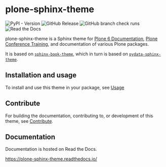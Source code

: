 # plone-sphinx-theme

![PyPI - Version](https://img.shields.io/pypi/v/plone-sphinx-theme)
![GitHub Release](https://img.shields.io/github/v/release/plone/plone-sphinx-theme)
![GitHub branch check runs](https://img.shields.io/github/check-runs/plone/plone-sphinx-theme/main)
![Read the Docs](https://img.shields.io/readthedocs/plone-sphinx-theme)

plone-sphinx-theme is a Sphinx theme for [Plone 6 Documentation](https://6.docs.plone.org/), [Plone Conference Training](https://training.plone.org/), and documentation of various Plone packages.

It is based on [`sphinx-book-theme`](https://sphinx-book-theme.readthedocs.io/en/latest/), which in turn is based on [`pydata-sphinx-theme`](https://pydata-sphinx-theme.readthedocs.io/en/stable/).


## Installation and usage

To install and use this theme in your package, see [Usage](https://plone-sphinx-theme.readthedocs.io/guides/usage.html)


## Contribute

For building the documentation, contributing to, or development of this theme, see [Contribute](https://plone-sphinx-theme.readthedocs.io/guides/contribute.html).


## Documentation

Documentation is hosted on Read the Docs.

https://plone-sphinx-theme.readthedocs.io/
